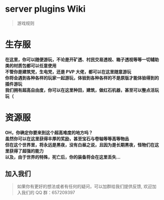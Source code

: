 # server plugins Wiki

> 游戏规则

# 生存服

#### 在这里，你可以随便游玩，不论是开矿透、村民交易透视、箱子透视等等一切辅助类的材质包都可以任意使用<br/>不管你是建筑党，生电党，还是 PVP 大佬，都可以在这里随意游玩<br/>你将会遇到各种各样的玩家一起游玩，体验到各种各样的不是原版才能体验得到的插件游玩<br/>我们拥有超高自由度，你可以在这里种田，建筑，做红石机器，甚至可以整点活玩玩（

# 资源服

#### OH，你确定你要来到这个超高难度的地方吗？<br/>虽然你可以在这里获得丰厚的奖励，甚至宝石与卷轴等等高等物品<br/>但在这个世界里，将永远是黑夜，没有白昼之说，且因为是长期黑夜，怪物们在这里获得了超强的能力<br/>以及，由于世界的特殊，死亡后，你的装备将会在这里丢失…

## 加入我们

> 如果你有更好的想法或者有任何的疑问，可以加群给我们提供反馈, 欢迎加入我们的 QQ 群：657209397
